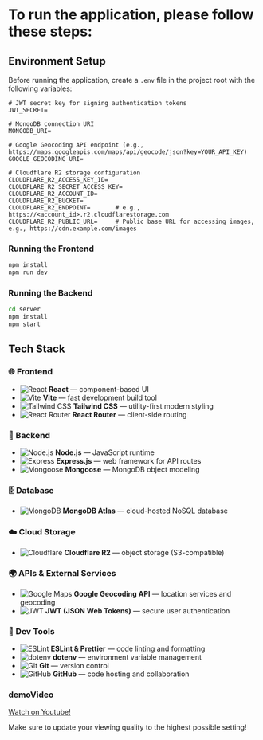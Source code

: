 # To run the application, please follow these steps:

## Environment Setup

Before running the application, create a `.env` file in the project root with the following variables:

```env
# JWT secret key for signing authentication tokens
JWT_SECRET=

# MongoDB connection URI
MONGODB_URI=

# Google Geocoding API endpoint (e.g., https://maps.googleapis.com/maps/api/geocode/json?key=YOUR_API_KEY)
GOOGLE_GEOCODING_URI=

# Cloudflare R2 storage configuration
CLOUDFLARE_R2_ACCESS_KEY_ID=
CLOUDFLARE_R2_SECRET_ACCESS_KEY=
CLOUDFLARE_R2_ACCOUNT_ID=
CLOUDFLARE_R2_BUCKET=
CLOUDFLARE_R2_ENDPOINT=       # e.g., https://<account_id>.r2.cloudflarestorage.com
CLOUDFLARE_R2_PUBLIC_URL=     # Public base URL for accessing images, e.g., https://cdn.example.com/images
```

### Running the Frontend
```bash
npm install
npm run dev
```

### Running the Backend
```bash
cd server
npm install
npm start
```

## Tech Stack

### 🌐 Frontend
- ![React](https://img.shields.io/badge/React-20232A?style=flat&logo=react&logoColor=61DAFB) **React** — component-based UI
- ![Vite](https://img.shields.io/badge/Vite-646CFF?style=flat&logo=vite&logoColor=white) **Vite** — fast development build tool
- ![Tailwind CSS](https://img.shields.io/badge/Tailwind_CSS-38B2AC?style=flat&logo=tailwind-css&logoColor=white) **Tailwind CSS** — utility-first modern styling
- ![React Router](https://img.shields.io/badge/React_Router-CA4245?style=flat&logo=react-router&logoColor=white) **React Router** — client-side routing


### 🔗 Backend
- ![Node.js](https://img.shields.io/badge/Node.js-43853D?style=flat&logo=node.js&logoColor=white) **Node.js** — JavaScript runtime
- ![Express](https://img.shields.io/badge/Express.js-000000?style=flat&logo=express&logoColor=white) **Express.js** — web framework for API routes
- ![Mongoose](https://img.shields.io/badge/Mongoose-880000?style=flat&logo=mongoose&logoColor=white) **Mongoose** — MongoDB object modeling

### 🗄️ Database
- ![MongoDB](https://img.shields.io/badge/MongoDB-47A248?style=flat&logo=mongodb&logoColor=white) **MongoDB Atlas** — cloud-hosted NoSQL database

### ☁️ Cloud Storage
- ![Cloudflare](https://img.shields.io/badge/Cloudflare-F38020?style=flat&logo=cloudflare&logoColor=white) **Cloudflare R2** — object storage (S3-compatible)

### 🌍 APIs & External Services
- ![Google Maps](https://img.shields.io/badge/Google_Geocoding_API-4285F4?style=flat&logo=googlemaps&logoColor=white) **Google Geocoding API** — location services and geocoding
- ![JWT](https://img.shields.io/badge/JWT-000000?style=flat&logo=jsonwebtokens&logoColor=white) **JWT (JSON Web Tokens)** — secure user authentication

### 🧩 Dev Tools
- ![ESLint](https://img.shields.io/badge/ESLint-4B32C3?style=flat&logo=eslint&logoColor=white) **ESLint & Prettier** — code linting and formatting
- ![dotenv](https://img.shields.io/badge/dotenv-ECD53F?style=flat&logo=dotenv&logoColor=black) **dotenv** — environment variable management
- ![Git](https://img.shields.io/badge/Git-F05032?style=flat&logo=git&logoColor=white) **Git** — version control
- ![GitHub](https://img.shields.io/badge/GitHub-181717?style=flat&logo=github&logoColor=white) **GitHub** — code hosting and collaboration

### demoVideo
[Watch on Youtube!](https://youtu.be/Dva41xFYo_8)

Make sure to update your viewing quality to the highest possible setting!